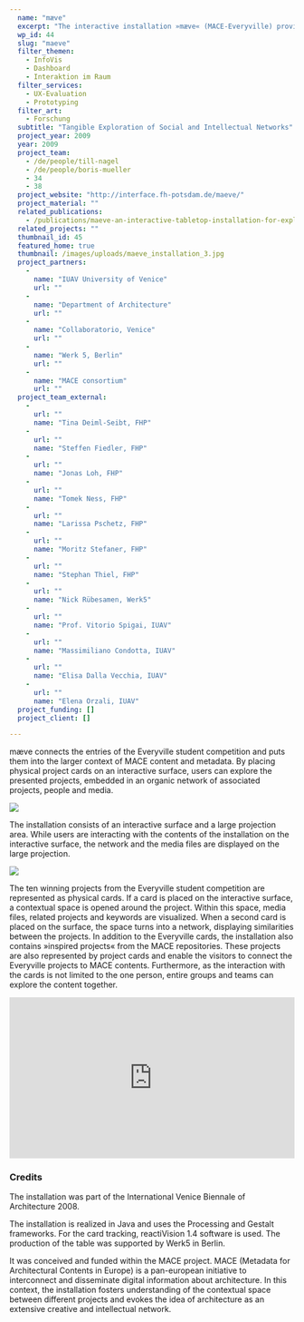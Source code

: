 ```yaml
---
  name: "mæve"
  excerpt: "The interactive installation »mæve« (MACE-Everyville) provides visual and tangible access to the social and intellectual networks behind architectural projects."
  wp_id: 44
  slug: "maeve"
  filter_themen: 
    - InfoVis
    - Dashboard
    - Interaktion im Raum
  filter_services: 
    - UX-Evaluation
    - Prototyping
  filter_art: 
    - Forschung
  subtitle: "Tangible Exploration of Social and Intellectual Networks"
  project_year: 2009
  year: 2009
  project_team: 
    - /de/people/till-nagel
    - /de/people/boris-mueller
    - 34
    - 38
  project_website: "http://interface.fh-potsdam.de/maeve/"
  project_material: ""
  related_publications: 
    - /publications/maeve-an-interactive-tabletop-installation-for-exploring-background-information-in-exhibitions
  related_projects: ""
  thumbnail_id: 45
  featured_home: true
  thumbnail: /images/uploads/maeve_installation_3.jpg
  project_partners: 
    - 
      name: "IUAV University of Venice"
      url: ""
    - 
      name: "Department of Architecture"
      url: ""
    - 
      name: "Collaboratorio, Venice"
      url: ""
    - 
      name: "Werk 5, Berlin"
      url: ""
    - 
      name: "MACE consortium"
      url: ""
  project_team_external: 
    - 
      url: ""
      name: "Tina Deiml-Seibt, FHP"
    - 
      url: ""
      name: "Steffen Fiedler, FHP"
    - 
      url: ""
      name: "Jonas Loh, FHP"
    - 
      url: ""
      name: "Tomek Ness, FHP"
    - 
      url: ""
      name: "Larissa Pschetz, FHP"
    - 
      url: ""
      name: "Moritz Stefaner, FHP"
    - 
      url: ""
      name: "Stephan Thiel, FHP"
    - 
      url: ""
      name: "Nick Rübesamen, Werk5"
    - 
      url: ""
      name: "Prof. Vitorio Spigai, IUAV"
    - 
      url: ""
      name: "Massimiliano Condotta, IUAV"
    - 
      url: ""
      name: "Elisa Dalla Vecchia, IUAV"
    - 
      url: ""
      name: "Elena Orzali, IUAV"
  project_funding: []
  project_client: []

---
```

mæve connects the entries of the Everyville student competition and puts them into the larger context of MACE content and metadata. By placing physical project cards on an interactive surface, users can explore the presented projects, embedded in an organic network of associated projects, people and media.

![](/images/uploads/maeve_installation_2-e1288790434777.jpg)

The installation consists of an interactive surface and a large projection area. While users are interacting with the contents of the installation on the interactive surface, the network and the media files are displayed on the large projection.

![](/images/uploads/maeve_screen_1-e1288790418133.jpg)

The ten winning projects from the Everyville student competition are represented as physical cards. If a card is placed on the interactive surface, a contextual space is opened around the project. Within this space, media files, related projects and keywords are visualized. When a second card is placed on the surface, the space turns into a network, displaying similarities between the projects. In addition to the Everyville cards, the installation also contains »inspired projects« from the MACE repositories. These projects are also represented by project cards and enable the visitors to connect the Everyville projects to MACE contents. Furthermore, as the interaction with the cards is not limited to the one person, entire groups and teams can explore the content together.

<iframe style="width:100%; aspect-ratio:16/9; max-height: 80%;" src="https://player.vimeo.com/video/16245192?h=d3b824a73b" frameborder="0" allow="autoplay; fullscreen; picture-in-picture" allowfullscreen></iframe>

### Credits

The installation was part of the International Venice Biennale of Architecture 2008.

The installation is realized in Java and uses the Processing and Gestalt frameworks. For the card tracking, reactiVision 1.4 software is used. The production of the table was supported by Werk5 in Berlin.

It was conceived and funded within the MACE project. MACE (Metadata for Architectural Contents in Europe) is a pan-european initiative to interconnect and disseminate digital information about architecture. In this context, the installation fosters understanding of the contextual space between different projects and evokes the idea of architecture as an extensive creative and intellectual network.
